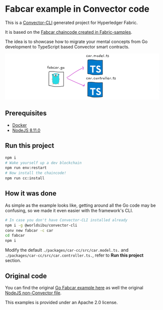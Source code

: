 # Fabcar example in Convector code

This is a <a href="https://github.com/worldsibu/convector-cli" target="_blank">Convector-CLI</a> generated project for Hyperledger Fabric.

It is based on the <a href="https://github.com/hyperledger/fabric-samples" target="_blank">Fabcar chaincode created in Fabric-samples</a>.

The idea is to showcase how to migrate your mental concepts from Go development to TypeScript based Convector smart contracts.

<img src="./images/migration.png">

## Prerequisites

- <a href="https://medium.com/r/?url=https%3A%2F%2Fwww.docker.com%2Fcommunity-edition" target="_blank">Docker</a>
- <a href="https://medium.com/r/?url=https%3A%2F%2Fnodejs.org%2Fen%2Fdownload%2F" target="_blank">NodeJS 8.11.0</a>

## Run this project

```bash
npm i
# Wake yourself up a dev blockchain
npm run env:restart
# Now install the chaincode!
npm run cc:install
```

## How it was done

As simple as the example looks like, getting around all the Go code may be confusing, so we made it even easier with the framework's CLI.

```bash
# In case you don't have Convector-CLI installed already
npm i -g @worldsibu/convector-cli
conv new fabcar -c car
cd fabcar
npm i
```

Modify the default `./packages/car-cc/src/car.model.ts.` and `./packages/car-cc/src/car.controller.ts.`, refer to **Run this project** section.

## Original code

You can find the original <a href="https://github.com/hyperledger/fabric-samples/blob/release-1.3/chaincode/fabcar/go/fabcar.go" target="_blank">Go Fabcar example here</a> as well the original <a href="https://github.com/hyperledger/fabric-samples/blob/release-1.3/chaincode/fabcar/node/fabcar.js" target="_blank">NodeJS non-Convector file</a>.

This examples is provided under an Apache 2.0 license.